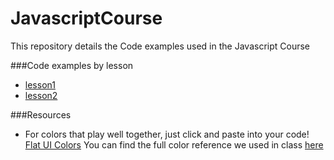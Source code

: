 # JavascriptCourse
This repository details the Code examples used in the Javascript Course

###Code examples by lesson

- [lesson1](lesson1.md)
- [lesson2](lesson2.md)

###Resources

- For colors that play well together, just click and paste into your code! [Flat UI Colors](https://flatuicolors.com/) You can find the full color reference we used in class [here](https://en.wikipedia.org/wiki/Web_colors#HTML_color_names)

